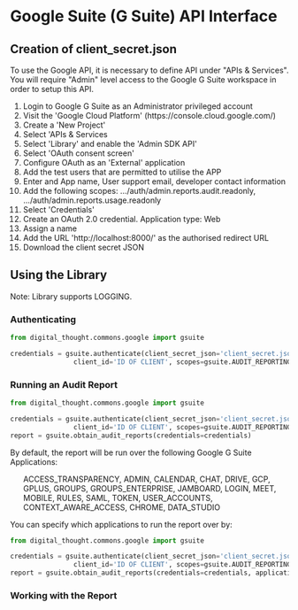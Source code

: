 # Google Suite (G Suite) API Interface

## Creation of client_secret.json
To use the Google API, it is necessary to define API under "APIs & Services".
You will require "Admin" level access to the Google G Suite workspace in order to setup this API.

<ol>
    <li>Login to Google G Suite as an Administrator privileged account</li>
    <li>Visit the 'Google Cloud Platform' (https://console.cloud.google.com/)</li>
    <li>Create a 'New Project'</li>
    <li>Select 'APIs & Services</li>
    <li>Select 'Library' and enable the 'Admin SDK API'</li>
    <li>Select 'OAuth consent screen'</li>
    <li>Configure OAuth as an 'External' application</li>
    <li>Add the test users that are permitted to utilise the APP</li>
    <li>Enter and App name, User support email, developer contact information</li>
    <li>Add the following scopes: .../auth/admin.reports.audit.readonly, .../auth/admin.reports.usage.readonly</li>
    <li>Select 'Credentials'</li>
    <li>Create an OAuth 2.0 credential.  Application type: Web</li>
    <li>Assign a name</li>
    <li>Add the URL 'http://localhost:8000/' as the authorised redirect URL</li>
    <li>Download the client secret JSON</li>
</ol>

## Using the Library
Note: Library supports LOGGING.

### Authenticating

````python
from digital_thought.commons.google import gsuite

credentials = gsuite.authenticate(client_secret_json='client_secret.json', 
                client_id='ID OF CLIENT', scopes=gsuite.AUDIT_REPORTING_SCOPES)
````

### Running an Audit Report

````python
from digital_thought.commons.google import gsuite

credentials = gsuite.authenticate(client_secret_json='client_secret.json', 
                client_id='ID OF CLIENT', scopes=gsuite.AUDIT_REPORTING_SCOPES)
report = gsuite.obtain_audit_reports(credentials=credentials)
````

By default, the report will be run over the following Google G Suite Applications:

<ul>ACCESS_TRANSPARENCY, ADMIN, CALENDAR, CHAT, DRIVE, GCP, GPLUS, GROUPS, GROUPS_ENTERPRISE, 
JAMBOARD, LOGIN, MEET, MOBILE, RULES, SAML, TOKEN, USER_ACCOUNTS, CONTEXT_AWARE_ACCESS, CHROME, DATA_STUDIO</ul>

You can specify which applications to run the report over by:

````python
from digital_thought.commons.google import gsuite

credentials = gsuite.authenticate(client_secret_json='client_secret.json', 
                client_id='ID OF CLIENT', scopes=gsuite.AUDIT_REPORTING_SCOPES)
report = gsuite.obtain_audit_reports(credentials=credentials, application_names=['ACCESS_TRANSPARENCY', 'ADMIN'])
````

### Working with the Report